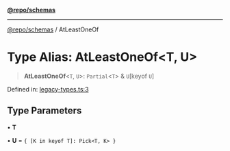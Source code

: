 [**@repo/schemas**](../README.md)

***

[@repo/schemas](../README.md) / AtLeastOneOf

# Type Alias: AtLeastOneOf\<T, U\>

> **AtLeastOneOf**\<`T`, `U`\>: `Partial`\<`T`\> & `U`\[keyof `U`\]

Defined in: [legacy-types.ts:3](https://github.com/alexqguo/drinking-board-game-v3/blob/4f4a12dcb42e0861ffa9f989554e8e3dfe2a43b8/packages/schemas/src/legacy-types.ts#L3)

## Type Parameters

• **T**

• **U** = `{ [K in keyof T]: Pick<T, K> }`

